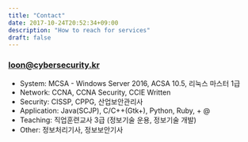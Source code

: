 ```yaml
---
title: "Contact"
date: 2017-10-24T20:52:34+09:00
description: "How to reach for services"
draft: false
---
```

### loon@cybersecurity.kr

- System: MCSA - Windows Server 2016, ACSA 10.5, 리눅스 마스터 1급
- Network: CCNA, CCNA Security, CCIE Written
- Security: CISSP, CPPG, 산업보안관리사
- Application: Java(SCJP), C/C++(Gtk+), Python, Ruby, + @
- Teaching:  직업훈련교사 3급 (정보기술 운용, 정보기술 개발)
- Other: 정보처리기사, 정보보안기사
